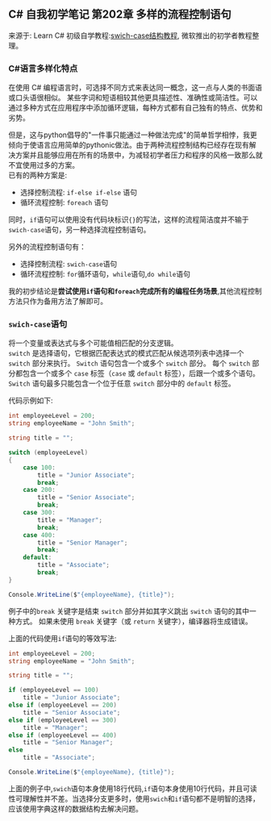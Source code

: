 ## C# 自我初学笔记 第202章  多样的流程控制语句

来源于: Learn C# 初级自学教程:[swich-case结构教程](https://learn.microsoft.com/zh-cn/training/modules/csharp-switch-case/),
微软推出的初学者教程整理。

### C#语言多样化特点

在使用 C# 编程语言时，可选择不同方式来表达同一概念，这一点与人类的书面语或口头语很相似。 某些字词和短语相较其他更具描述性、准确性或简洁性。可以通过多种方式在应用程序中添加循环逻辑，每种方式都有自己独有的特点、优势和劣势。

但是，这与python倡导的"一件事只能通过一种做法完成"的简单哲学相悖，我更倾向于使语言应用简单的pythonic做法。由于两种流程控制结构已经存在现有解决方案并且能够应用在所有的场景中，为减轻初学者压力和程序的风格一致那么就不宜使用过多的方案。  
已有的两种方案是:

- 选择控制流程: `if-else if-else` 语句  
- 循环流程控制: `foreach` 语句  

同时，`if`语句可以使用没有代码块标识`{}`的写法，这样的流程简洁度并不输于`swich-case`语句，另一种选择流程控制语句。

另外的流程控制语句有：

- 选择控制流程: `swich-case`语句
- 循环流程控制: `for`循环语句，`while`语句,`do while`语句

我的初步结论是**尝试使用`if`语句和`foreach`完成所有的编程任务场景**,其他流程控制方法只作为备用方法了解即可。

### `swich-case`语句

将一个变量或表达式与多个可能值相匹配的分支逻辑。  
`switch` 是选择语句，它根据匹配表达式的模式匹配从候选项列表中选择一个 `switch` 部分来执行。 `Switch` 语句包含一个或多个 `switch` 部分。 每个 `switch` 部分都包含一个或多个 `case` 标签（`case` 或 `default` 标签），后跟一个或多个语句。`Switch` 语句最多只能包含一个位于任意 `switch` 部分中的 `default` 标签。

代码示例如下:
```c#
int employeeLevel = 200;
string employeeName = "John Smith";

string title = "";

switch (employeeLevel)
{
    case 100:
        title = "Junior Associate";
        break;
    case 200:
        title = "Senior Associate";
        break;
    case 300:
        title = "Manager";
        break;
    case 400:
        title = "Senior Manager";
        break;
    default:
        title = "Associate";
        break;
}

Console.WriteLine($"{employeeName}, {title}");
```
例子中的`break` 关键字是结束 `switch` 部分并如其字义跳出 `switch` 语句的其中一种方式。 如果未使用 `break` 关键字（或 `return` 关键字），编译器将生成错误。


上面的代码使用`if`语句的等效写法:

```c#
int employeeLevel = 200;
string employeeName = "John Smith";

string title = "";

if (employeeLevel == 100)
    title = "Junior Associate";
else if (employeeLevel == 200)
    title = "Senior Associate";
else if (employeeLevel == 300)
    title = "Manager";
else if (employeeLevel == 400)
    title = "Senior Manager";
else
    title = "Associate";

Console.WriteLine($"{employeeName}, {title}");
```
上面的例子中,`swich`语句本身使用18行代码,`if`语句本身使用10行代码，并且可读性可理解性并不差。当选择分支更多时，使用`swich`和`if`语句都不是明智的选择，应该使用字典这样的数据结构去解决问题。



